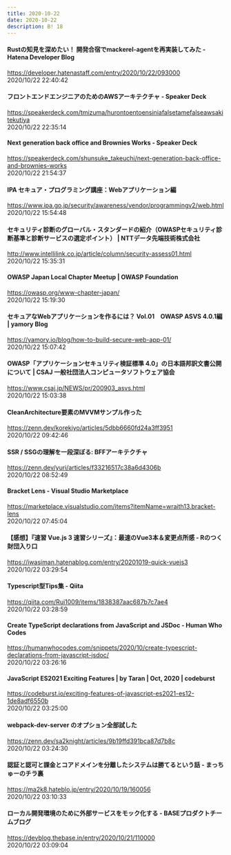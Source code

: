 ```yaml
---
title: 2020-10-22
date: 2020-10-22
description: B! 18
---
```


#### Rustの知見を深めたい！ 開発合宿でmackerel-agentを再実装してみた - Hatena Developer Blog
https://developer.hatenastaff.com/entry/2020/10/22/093000<br>
2020/10/22 22:40:42<br>


#### フロントエンドエンジニアのためのAWSアーキテクチャ - Speaker Deck
https://speakerdeck.com/tmizuma/hurontoentoensiniafalsetamefalseawsakitekutiya<br>
2020/10/22 22:35:14<br>


#### Next generation back office and Brownies Works - Speaker Deck
https://speakerdeck.com/shunsuke_takeuchi/next-generation-back-office-and-brownies-works<br>
2020/10/22 21:54:37<br>


#### IPA セキュア・プログラミング講座：Webアプリケーション編
https://www.ipa.go.jp/security/awareness/vendor/programmingv2/web.html<br>
2020/10/22 15:54:48<br>


#### セキュリティ診断のグローバル・スタンダードの紹介（OWASPセキュリティ診断基準と診断サービスの選定ポイント） | NTTデータ先端技術株式会社
http://www.intellilink.co.jp/article/column/security-assess01.html<br>
2020/10/22 15:35:31<br>


#### OWASP Japan Local Chapter Meetup | OWASP Foundation
https://owasp.org/www-chapter-japan/<br>
2020/10/22 15:19:30<br>


#### セキュアなWebアプリケーションを作るには？ Vol.01　OWASP ASVS 4.0.1編 | yamory Blog
https://yamory.io/blog/how-to-build-secure-web-app-01/<br>
2020/10/22 15:07:42<br>


#### OWASP「アプリケーションセキュリティ検証標準 4.0」の日本語邦訳文書公開について | CSAJ 一般社団法人コンピュータソフトウェア協会
https://www.csaj.jp/NEWS/pr/200903_asvs.html<br>
2020/10/22 15:03:38<br>


#### CleanArchitecture要素のMVVMサンプル作った
https://zenn.dev/korekiyo/articles/5dbb6660fd24a3ff3951<br>
2020/10/22 09:42:46<br>


#### SSR / SSGの理解を一段深ぼる: BFFアーキテクチャ
https://zenn.dev/yuri/articles/f33216517c38a6d4306b<br>
2020/10/22 08:52:49<br>


#### Bracket Lens - Visual Studio Marketplace
https://marketplace.visualstudio.com/items?itemName=wraith13.bracket-lens<br>
2020/10/22 07:45:04<br>


#### 【感想】『速習 Vue.js 3 速習シリーズ』：最速のVue3本＆変更点所感 - Rのつく財団入り口
https://iwasiman.hatenablog.com/entry/20201019-quick-vuejs3<br>
2020/10/22 03:29:54<br>


#### Typescript型Tips集 - Qiita
https://qiita.com/Rui1009/items/1838387aac687b7c7ae4<br>
2020/10/22 03:28:59<br>


#### Create TypeScript declarations from JavaScript and JSDoc - Human Who Codes
https://humanwhocodes.com/snippets/2020/10/create-typescript-declarations-from-javascript-jsdoc/<br>
2020/10/22 03:26:16<br>


#### JavaScript ES2021 Exciting Features | by Taran | Oct, 2020 | codeburst
https://codeburst.io/exciting-features-of-javascript-es2021-es12-1de8adf6550b<br>
2020/10/22 03:25:00<br>


#### webpack-dev-server のオプション全部試した
https://zenn.dev/sa2knight/articles/9b19ffd391bca87d7b8c<br>
2020/10/22 03:24:30<br>


#### 認証と認可と課金とコアドメインを分離したシステムは勝てるという話 - まっちゅーのチラ裏
https://ma2k8.hateblo.jp/entry/2020/10/19/160056<br>
2020/10/22 03:10:33<br>


#### ローカル開発環境のために外部サービスをモック化する - BASEプロダクトチームブログ
https://devblog.thebase.in/entry/2020/10/21/110000<br>
2020/10/22 03:09:04<br>


